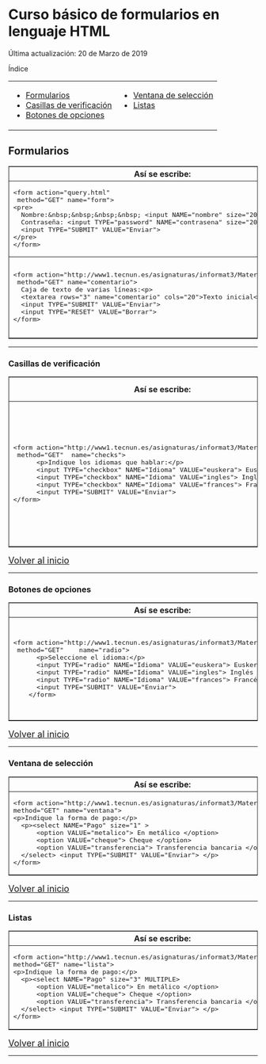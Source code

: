 # Curso básico de formularios en lenguaje HTML

Última actualización: 20 de Marzo de 2019

Índice

<table WIDTH="90%" UNITS="relative">
  <tr>
    <td VALIGN="BASELINE"><ul>
      <li><a HREF="#form">Formularios</a></li>
      <li><a href="#check">Casillas de verificación</a></li>
      <li><a href="#radio">Botones de opciones</a></li>
    </ul>
    </td>
    <td VALIGN="BASELINE"><ul>
      <li><a href="#ventana">Ventana de selección</a></li>
      <li><a HREF="#lista">Listas</a>&nbsp;</li>
     </ul>
    </td>
  </tr>
</table>

## Formularios </font></h3>

<table BORDER="1" WIDTH="100%">
  <tr>
    <th><b>Así se escribe:</b></th>
    <th><b>Así se ve:</b>&nbsp;</th>
  </tr>
  <tr>
    <td WIDTH="50%"><pre>&lt;form action=&quot;query.html&quot;
 method=&quot;GET&quot; name=&quot;form&quot;&gt;
&lt;pre&gt;
  Nombre:&amp;nbsp;&amp;nbsp;&amp;nbsp;&amp;nbsp; &lt;input NAME=&quot;nombre&quot; size=&quot;20&quot;&gt; 
  Contraseña: &lt;input TYPE=&quot;password&quot; NAME=&quot;contrasena&quot; size=&quot;20&quot;&gt;
  &lt;input TYPE=&quot;SUBMIT&quot; VALUE=&quot;Enviar&quot;&gt; 
&lt;/pre&gt;
&lt;/form&gt;</pre>
    </td>
    <td WIDTH="50%"><form action="query.html" method="GET" name="form" target="res">
      <pre>      Nombre:&nbsp;&nbsp;&nbsp;&nbsp; <input name="nombre" size="20"> 
      Contraseña: <input type="password" name="contrasena" size="20">
      <input type="SUBMIT" value="Enviar"> 
    </pre>
    </form>
    </td>
  </tr>
  <tr>
    <td WIDTH="50%"><pre>&lt;form action=&quot;http://www1.tecnun.es/asignaturas/informat3/Material/query.asp&quot;
 method=&quot;GET&quot; name=&quot;comentario&quot;&gt;
  Caja de texto de varias líneas:&lt;p&gt;
  &lt;textarea rows=&quot;3&quot; name=&quot;comentario&quot; cols=&quot;20&quot;&gt;Texto inicial&lt;/textarea&gt;
  &lt;input TYPE=&quot;SUBMIT&quot; VALUE=&quot;Enviar&quot;&gt; 
  &lt;input TYPE=&quot;RESET&quot; VALUE=&quot;Borrar&quot;&gt;
&lt;/form&gt;</pre>
    </td>
    <td WIDTH="50%"><form action="http://www1.tecnun.es/asignaturas/informat3/Material/query.asp" method="GET" name="comentario" target="res">
      <p>Caja de texto de varias líneas:</p>
      <p><textarea rows="3" name="comentario" cols="20">Texto inicial</textarea></p>
      <p><input type="SUBMIT" value="Enviar"> <input type="RESET" value="Borrar"> </p>
    </form>
    </td>
  </tr>
</table>

<hr>

<h3><a NAME="check"></a>Casillas de verificación</h3>

<table BORDER="1" WIDTH="100%">
  <tr>
    <th><b>Así se escribe:</b></th>
    <th><b>Así se ve:</b>&nbsp;</th>
  </tr>
  <tr>
    <td WIDTH="50%"><pre>&lt;form action=&quot;http://www1.tecnun.es/asignaturas/informat3/Material/query.asp&quot;
 method=&quot;GET&quot;  name=&quot;checks&quot;&gt;
      &lt;p&gt;Indique los idiomas que hablar:&lt;/p&gt;
      &lt;input TYPE=&quot;checkbox&quot; NAME=&quot;Idioma&quot; VALUE=&quot;euskera&quot;&gt; Euskera &lt;br&gt;
      &lt;input TYPE=&quot;checkbox&quot; NAME=&quot;Idioma&quot; VALUE=&quot;ingles&quot;&gt; Inglés &lt;br&gt;
      &lt;input TYPE=&quot;checkbox&quot; NAME=&quot;Idioma&quot; VALUE=&quot;frances&quot;&gt; Francés &lt;br&gt;
      &lt;input TYPE=&quot;SUBMIT&quot; VALUE=&quot;Enviar&quot;&gt;
&lt;/form&gt;</pre>
    </td>
    <td WIDTH="50%"><form action="http://www1.tecnun.es/asignaturas/informat3/Material/query.asp" method="GET"
    name="checks" target="res">
      <p>Indique los idiomas que hablar:</p>
      <p><input TYPE="checkbox" NAME="Idioma" VALUE="euskera"> Euskera <br>
      <input TYPE="checkbox" NAME="Idioma" VALUE="ingles"> Inglés <br>
      <input TYPE="checkbox" NAME="Idioma" VALUE="frances"> Francés <br>
      <input TYPE="SUBMIT" VALUE="Enviar"> </p>
    </form>
    </td>
  </tr>
</table>

<p><font SIZE="+1"><a HREF="Curso011.htm#Inicio"></a></p>
</font>

<p><font SIZE="+1"><a HREF="#inicio">Volver al inicio</a></font>&nbsp; </p>

<hr>

<h3><a NAME="radio"></a>Botones de opciones</h3>

<table BORDER="1" WIDTH="100%">
  <tr>
    <th><b>Así se escribe:</b></th>
    <th><b>Así se ve:</b>&nbsp;</th>
  </tr>
  <tr>
    <td WIDTH="50%"><pre>&lt;form action=&quot;http://www1.tecnun.es/asignaturas/informat3/Material/query.asp&quot;
 method=&quot;GET&quot;    name=&quot;radio&quot;&gt;
      &lt;p&gt;Seleccione el idioma:&lt;/p&gt;
      &lt;input TYPE=&quot;radio&quot; NAME=&quot;Idioma&quot; VALUE=&quot;euskera&quot;&gt; Euskera &lt;br&gt;
      &lt;input TYPE=&quot;radio&quot; NAME=&quot;Idioma&quot; VALUE=&quot;ingles&quot;&gt; Inglés &lt;br&gt;
      &lt;input TYPE=&quot;radio&quot; NAME=&quot;Idioma&quot; VALUE=&quot;frances&quot;&gt; Francés &lt;br&gt;
      &lt;input TYPE=&quot;SUBMIT&quot; VALUE=&quot;Enviar&quot;&gt;
    &lt;/form&gt;</pre>
    </td>
    <td WIDTH="50%"><form action="http://www1.tecnun.es/asignaturas/informat3/Material/query.asp" method="GET"
    name="radio" target="res">
      <p>Seleccione el idioma:</p>
      <p><input TYPE="radio" NAME="Idioma" VALUE="euskera"> Euskera <br>
      <input TYPE="radio" NAME="Idioma" VALUE="ingles"> Inglés <br>
      <input TYPE="radio" NAME="Idioma" VALUE="frances"> Francés <br>
      <input TYPE="SUBMIT" VALUE="Enviar"> </p>
    </form>
    </td>
  </tr>
</table>

<p><font SIZE="+1"><a HREF="Curso011.htm#Inicio"></a></p>
</font>

<p><font SIZE="+1"><a HREF="#inicio">Volver al inicio</a></font>&nbsp; </p>

<hr WIDTH="100%">

<h3><a NAME="ventana"></a>Ventana de selección</h3>

<table BORDER="1" WIDTH="100%">
  <tr>
    <th><b>Así se escribe:</b></th>
    <th><b>Así se ve:</b>&nbsp;</th>
  </tr>
  <tr>
    <td WIDTH="50%"><pre>&lt;form action=&quot;http://www1.tecnun.es/asignaturas/informat3/Material/query.asp&quot;
method=&quot;GET&quot; name=&quot;ventana&quot;&gt;
&lt;p&gt;Indique la forma de pago:&lt;/p&gt;
  &lt;p&gt;&lt;select NAME=&quot;Pago&quot; size=&quot;1&quot; &gt;
      &lt;option VALUE=&quot;metalico&quot;&gt; En metálico &lt;/option&gt;
      &lt;option VALUE=&quot;cheque&quot;&gt; Cheque &lt;/option&gt;
      &lt;option VALUE=&quot;transferencia&quot;&gt; Transferencia bancaria &lt;/option&gt;
  &lt;/select&gt; &lt;input TYPE=&quot;SUBMIT&quot; VALUE=&quot;Enviar&quot;&gt; &lt;/p&gt;
&lt;/form&gt;</pre>
    </td>
    <td WIDTH="50%"><form action="http://www1.tecnun.es/asignaturas/informat3/Material/query.asp" method="GET"
    name="ventana" target="res">
      <p>Indique la forma de pago:</p>
      <p><select NAME="Pago" size="1">
        <option VALUE="metalico"> En metálico </option>
        <option VALUE="cheque"> Cheque </option>
        <option VALUE="transferencia"> Transferencia bancaria </option>
      </select> <input TYPE="SUBMIT" VALUE="Enviar"> </p>
    </form>
    </td>
  </tr>
</table>

<p><font SIZE="+1"><a HREF="Curso011.htm#Inicio"></a></p>
</font>

<p><font SIZE="+1"><a HREF="#inicio">Volver al inicio</a></font>&nbsp; </p>

<hr WIDTH="100%">

<h3><a NAME="lista"></a>Listas</h3>

<table BORDER="1" WIDTH="100%">
  <tr>
    <th><b>Así se escribe:</b></th>
    <th><b>Así se ve:</b>&nbsp;</th>
  </tr>
  <tr>
    <td WIDTH="50%"><pre>&lt;form action=&quot;http://www1.tecnun.es/asignaturas/informat3/Material/query.asp&quot;
method=&quot;GET&quot; name=&quot;lista&quot;&gt;
&lt;p&gt;Indique la forma de pago:&lt;/p&gt;
  &lt;p&gt;&lt;select NAME=&quot;Pago&quot; size=&quot;3&quot; MULTIPLE&gt;
      &lt;option VALUE=&quot;metalico&quot;&gt; En metálico &lt;/option&gt;
      &lt;option VALUE=&quot;cheque&quot;&gt; Cheque &lt;/option&gt;
      &lt;option VALUE=&quot;transferencia&quot;&gt; Transferencia bancaria &lt;/option&gt;
  &lt;/select&gt; &lt;input TYPE=&quot;SUBMIT&quot; VALUE=&quot;Enviar&quot;&gt; &lt;/p&gt;
&lt;/form&gt;</pre>
    </td>
    <td WIDTH="50%"><form action="http://www1.tecnun.es/asignaturas/informat3/Material/query.asp" method="GET"
    name="lista" target="res">
      <p>Indique la forma de pago:</p>
      <p><select NAME="Pago" size="3" MULTIPLE>
        <option VALUE="metalico"> En metálico </option>
        <option VALUE="cheque"> Cheque </option>
        <option VALUE="transferencia"> Transferencia bancaria </option>
      </select> <input TYPE="SUBMIT" VALUE="Enviar"> </p>
    </form>
    </td>
  </tr>
</table>

<p><font SIZE="+1"><a HREF="Curso011.htm#Inicio"></a></p>
</font>

<p><font SIZE="+1"><a HREF="#inicio">Volver al inicio</a></font>&nbsp; </p>

<hr WIDTH="100%">
</body>
</html>
